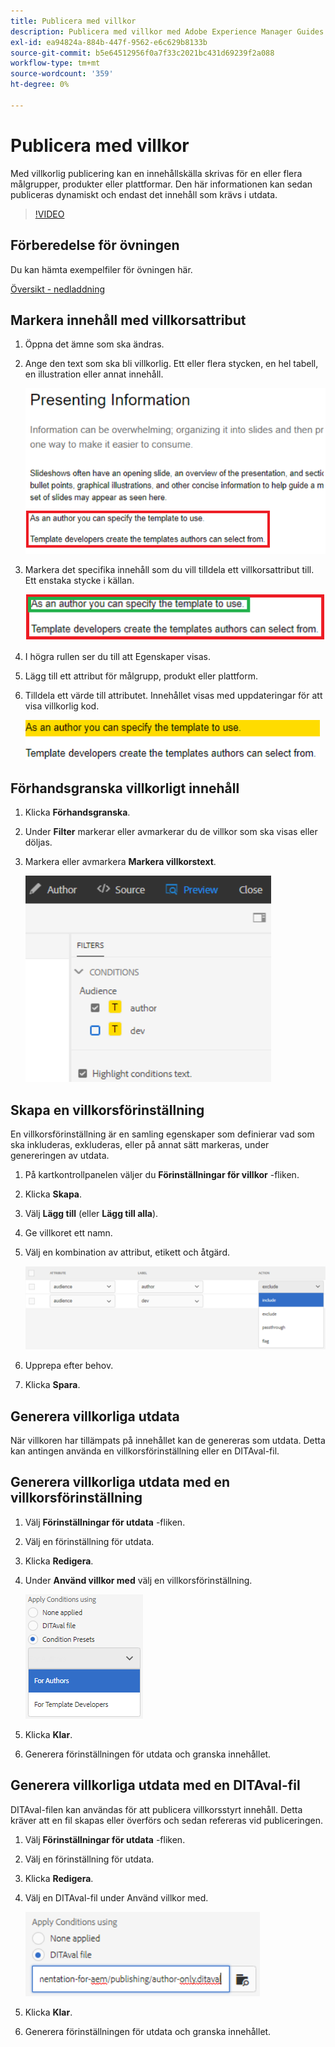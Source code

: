 ```yaml
---
title: Publicera med villkor
description: Publicera med villkor med Adobe Experience Manager Guides
exl-id: ea94824a-884b-447f-9562-e6c629b8133b
source-git-commit: b5e64512956f0a7f33c2021bc431d69239f2a088
workflow-type: tm+mt
source-wordcount: '359'
ht-degree: 0%

---
```


# Publicera med villkor

Med villkorlig publicering kan en innehållskälla skrivas för en eller flera målgrupper, produkter eller plattformar. Den här informationen kan sedan publiceras dynamiskt och endast det innehåll som krävs i utdata.

>[!VIDEO](https://video.tv.adobe.com/v/339041)

## Förberedelse för övningen

Du kan hämta exempelfiler för övningen här.

[Översikt - nedladdning](assets/exercises/publishing-with-conditions.zip)

## Markera innehåll med villkorsattribut

1. Öppna det ämne som ska ändras.

2. Ange den text som ska bli villkorlig. Ett eller flera stycken, en hel tabell, en illustration eller annat innehåll.

   ![Presenting-Information](images/presenting-info.png)

3. Markera det specifika innehåll som du vill tilldela ett villkorsattribut till. Ett enstaka stycke i källan.

   ![Template-Choice](images/template-choice.png)

4. I högra rullen ser du till att Egenskaper visas.

5. Lägg till ett attribut för målgrupp, produkt eller plattform.

6. Tilldela ett värde till attributet. Innehållet visas med uppdateringar för att visa villkorlig kod.

   ![Ange mall](images/specify-template.png)

## Förhandsgranska villkorligt innehåll

1. Klicka **Förhandsgranska**.

2. Under **Filter** markerar eller avmarkerar du de villkor som ska visas eller döljas.

3. Markera eller avmarkera **Markera villkorstext**.

   ![Förhandsgranska-villkorligt-innehåll](images/preview-conditional-content.png)

## Skapa en villkorsförinställning

En villkorsförinställning är en samling egenskaper som definierar vad som ska inkluderas, exkluderas, eller på annat sätt markeras, under genereringen av utdata.

1. På kartkontrollpanelen väljer du **Förinställningar för villkor** -fliken.

2. Klicka **Skapa**.

3. Välj **Lägg till** (eller **Lägg till alla**).

4. Ge villkoret ett namn.

5. Välj en kombination av attribut, etikett och åtgärd.

   ![Create-Condition-Preset](images/create-condition-preset.png)

6. Upprepa efter behov.

7. Klicka **Spara**.

## Generera villkorliga utdata

När villkoren har tillämpats på innehållet kan de genereras som utdata. Detta kan antingen använda en villkorsförinställning eller en DITAval-fil.

## Generera villkorliga utdata med en villkorsförinställning

1. Välj **Förinställningar för utdata** -fliken.

2. Välj en förinställning för utdata.

3. Klicka **Redigera**.

4. Under **Använd villkor med** välj en villkorsförinställning.

   ![Generate-Conditional-output](images/generate-conditional-output.png)

5. Klicka **Klar**.

6. Generera förinställningen för utdata och granska innehållet.

## Generera villkorliga utdata med en DITAval-fil

DITAval-filen kan användas för att publicera villkorsstyrt innehåll. Detta kräver att en fil skapas eller överförs och sedan refereras vid publiceringen.

1. Välj **Förinställningar för utdata** -fliken.

2. Välj en förinställning för utdata.

3. Klicka **Redigera**.

4. Välj en DITAval-fil under Använd villkor med.

   ![Generate-Using-DITAval](images/generate-using-ditaval.png)

5. Klicka **Klar**.

6. Generera förinställningen för utdata och granska innehållet.
